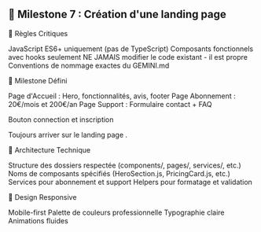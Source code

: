 ## 🎯 Milestone 7 : Création d'une landing page
🚨 Règles Critiques

JavaScript ES6+ uniquement (pas de TypeScript)
Composants fonctionnels avec hooks seulement
NE JAMAIS modifier le code existant - il est propre
Conventions de nommage exactes du GEMINI.md

🎯 Milestone Défini

Page d'Accueil : Hero, fonctionnalités, avis, footer
Page Abonnement : 20€/mois et 200€/an
Page Support : Formulaire contact + FAQ

Bouton connection et inscription

Toujours arriver sur le landing page . 

🔧 Architecture Technique

Structure des dossiers respectée (components/, pages/, services/, etc.)
Noms de composants spécifiés (HeroSection.js, PricingCard.js, etc.)
Services pour abonnement et support
Helpers pour formatage et validation

🎨 Design Responsive

Mobile-first
Palette de couleurs professionnelle
Typographie claire
Animations fluides